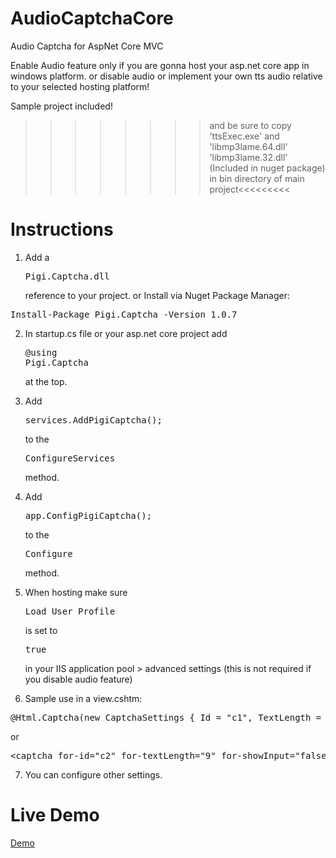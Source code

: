 # AudioCaptchaCore
Audio Captcha for AspNet Core MVC


Enable Audio feature only if you are gonna host your asp.net core app in windows platform. or disable audio or implement your own tts audio relative to your selected hosting platform!

Sample project included! 
>>>>>>>>and be sure to copy 'ttsExec.exe' and 'libmp3lame.64.dll' 'libmp3lame.32.dll' (Included in nuget package) in bin directory of main project<<<<<<<<<
<h1>Instructions</h1>

1. Add a <pre>Pigi.Captcha.dll</pre> reference to your project.
or Install via Nuget Package Manager:
<pre>Install-Package Pigi.Captcha -Version 1.0.7</pre>

2. In startup.cs file or your asp.net core project add <pre>@using Pigi.Captcha</pre> at the top.

3. Add <pre>services.AddPigiCaptcha();</pre> to the <pre>ConfigureServices</pre> method.

4. Add <pre>app.ConfigPigiCaptcha();</pre> to the <pre>Configure</pre> method.

5. When hosting make sure <pre>Load User Profile</pre> is set to <pre>true</pre> in your IIS application pool > advanced settings (this is not required if you disable audio feature)

6. Sample use in a view.cshtm:

<pre>@Html.Captcha(new CaptchaSettings { Id = "c1", TextLength = 5 })</pre>
or

<pre>&lt;captcha for-id="c2" for-textLength="9" for-showInput="false" for-textStyle="TextStyle.Numeric"&gt;&lt;/captcha&gt;</pre>
7. You can configure other settings.

<h1>Live Demo</h1>

<a href="http://captcha.pigivc.ir" target="_blank" >Demo</a>
